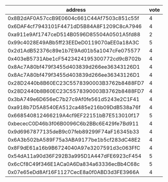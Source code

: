 address|vote|timestamp|signature
---|---|---|---
0x8B2dAF0A57ccB9E0604c661C44Af7503c851c55f|4|1611060122|0x09b572b6ea293cf2f0602974bf67090b82684f7260f223bc30ff28c607e52f846fcfbb3da3ccc462085f92c31c303420b9653a26211e540e830ea082dcd3b4a61b
0x6DAF4cf7943101F4471dD5B84A8F1209C8cA7946|4|1611060598|0xbab30bc95ea92083c4a5c0fc61654aa8f5fffcb0286b3b34ea1ec0db93fb4f3266d71e57e8bfa29249e7971dee2ca11abb3d4ea8d7f7c9877cad3ec9141a09331c
0xa911e9Af1747ceD514B0596D85504A0501A5fd88|2|1611070359|0x4cea6539df926dc3ce2886a53f33ce59fb2eaa9a7ccb4bcfe3d2ffcad7b22cba1691929940a9bcd5991abf6f16c51c5ae6a3893d2b206fde9b6b5edb63c2413e1c
0x99c4028E49ABb5ff23EEDeD0119070aEE0a18A3C|5|1611080807|0x64a3e3e8a8c72baa5a39d1aadf2029aba25d26d3170dedec70d4a244acd81f7c4ce06eee07cce1cc751c2e45f71b5f2c566ca90ffbbfee4f8d1548f72794752e1c
0x2d1AdB52376c89e1b7E9Ad01b5a1047cFe075577|4|1611084787|0x19ef50708cabb619d6421e7e0aa27e4ae4884895802be0047f3f3bf6ef0270bb7fa53c0fee64825ba1954a75ee310d87029c85c1241d69453e6f766afb04bab41b
0x403eB5731Abe1cF5423424195300772cd9cB702b|4|1611085164|0x95926501c43fc994c56a048869692c35ad8bf148a81fdb1cc86e25864fdd7b192a5fc1b058a6b601937724c661cfa4fbcc85129c288c3f85f7beff0e9040a4c01b
0x8Ac7A80bf479f3455d403839d266ee36343126D1|4|1611085385|0xd2f8c2fcdccc77dafe6c50d4d7653203c0f49acb19adf7fc1fbc6fea64dcf69477f2a9bc18aaf0af8774fa67351eb80b6ddb341e66779dba82c4d414464b622a1c
0x8Ac7A80bf479f3455d403839d266ee36343126D1|4|1611085673|0x4de4f86fa9c250dbbdb34f9f321dea806481142094812811d9ce949598a53a21021b4b4d3d8f8da782bec9bf770dabb9cbdd4e97580e98fb50b76968a9b6a0ba1c
0x28D2440b8B60EC23C5578390003B3762b8488FD7|4|1611085722|0xa7a575ba95a6808949215b6850843d634dbd2898b04be293a3fb45f7e621a5f96703640ab5444b9dae6e7e96df5220795ea048424dec7cad94bf9d663ace87dd1c
0x28D2440b8B60EC23C5578390003B3762b8488FD7|4|1611085855|0x20a8f3347e924c99ab5fbf2d9cd0296eecf9f453e751a92417fb9e9b29617b754646078eebeb20cad35c7fd5d221bc876ce8a85a8120f76ab050ea3d6257d4ed1b
0x3bA749e6D656eC7b27c9Af0fe561d5243e2C1F41|4|1611085925|0xb2fa55b15dfd3faf385c92bdf16b4250b8cb96c5ff86d3b8606c2c0d5748ebd721b00c068ab71012d9ff4fea29e6406308d979bfe818dbc3a37c45385107448d1c
0xa918b7D5A8540EA512ca485e216b09DdB538a76f|4|1611095208|0x4b1775d8cfe7fe26a9b8e7b8737bcc662cd0dcd7b08c6209206a2651b7e5f19c3e5c1707684ff3c4fc067aa72e81eeaf5933825649d42e354c3ee185f403d4c01b
0x668540812466219A4cf9EF22151bB7E513010f17|5|1611124960|0x55d680de4c0671d71cc06622b2bc3cf08ebc8cbc674b1fbb9992e7b1a37e500e3e9b580f46091b5f7ae98b931d70a8e71bbd0de5acb4370b816716a48f0cbd2c1b
0xbececC0D46b3f06B0096C6b2BBc6E429fe7Bd911|4|1611125852|0xb661ab687617ba95e606b557bd545501f75c9aedcbb49d476d6631700567f5ad57410c4af5c7b714ff6295bcee4b6682975937d822adc0811e6533f19525b6ef1b
0x9d6967877135deB9c07feb89299F74aF16345b33|4|1611137337|0xf811a902a732afc24dced4f24645936bbeb38c3c002d3018099d7f3c78b4e56e1fe4ac2d8f651f94ff333bf3c9a8091e48171d6182bd7c9d1ec5b1234206ac471b
0x6A3b502bA589F75a3ABA9177be1b5cf283dC48E2|4|1611137393|0x9f928d4f4bfd986cf7037281f4eb573feae21f8232c34f653030e2ed4c0556c418e75abc7940319489662fefd24bdcb991bb145405c6a16acc617f185499c1251b
0x8F9dE61a16b9B6724040A97e3207591d3c063FfC|4|1611137407|0xe14cba8d3d1b024f479007e2f8539495b51a1db8d3a0795697b1e2c59aca99056e8270e6372ffe577ef764d56a7234b10b71d9960c9bd23a3e00ef2a83a60a7f1c
0x54dA11a90d36F292B3a995D1A447dFE6923cF454|5|1611139924|0x7dbdb7bdb5a81a6c826f55c2709fcb67f761668f66b140ff3661e16fc3afa7ed60a1243084d1c66a8bbcc406aed357db62f15245ed5750a31e5a05b14f80f47a1b
0x6cCf8C49f346E1ACa0A6Da834a63336ecBb4C68c|5|1611139990|0x857d0fecee970168e0a55e3c448a158844846c7dcdd54779eef861346f63e1407ebce7fb7677bc13526b59f1e3c11e06d8114530abfa5278cfa7b33a0370be821b
0x07e65eDd8Af16F1127CecE8a0f0ABD3d3FE3966A|4|1611141221|0x719057b6fc868fac150d37afdb1bc3d447bdbece9c8253cc524dfa9eb6751dc65b367ad9870a88db2771066d2893ba56beb39943fe8c2358cd2404f0f224e4761b